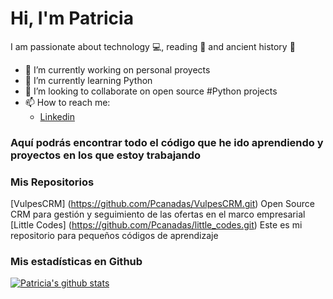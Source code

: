 # Hi, I'm Patricia

I am passionate about technology :computer:, reading :book: and ancient history :european_castle:

- 🔭 I’m currently working on personal proyects
- 🌱 I’m currently learning Python
- 👯 I’m looking to collaborate on open source #Python projects
- 📫 How to reach me:
    - [Linkedin](https://www.linkedin.com/in/patricia-ca%C3%B1adas-50244a148/)
  

### Aquí podrás encontrar todo el código que he ido aprendiendo y proyectos en los que estoy trabajando

### Mis Repositorios

[VulpesCRM] (https://github.com/Pcanadas/VulpesCRM.git) Open Source CRM para gestión y seguimiento de las ofertas en el marco empresarial
[Little Codes] (https://github.com/Pcanadas/little_codes.git) Este es mi repositorio para pequeños códigos de aprendizaje

### Mis estadísticas en Github
[![Patricia's github stats](https://github-readme-stats.vercel.app/api?username=Pcanadas&show_icons=true&theme=darcula)](https://github.com/Pcanadas/github-readme-stats)



<!--
**Pcanadas/Pcanadas** is a ✨ _special_ ✨ repository because its `README.md` (this file) appears on your GitHub profile.

Here are some ideas to get you started:

- 🔭 I’m currently working on ...
- 🌱 I’m currently learning ...
- 👯 I’m looking to collaborate on ...
- 🤔 I’m looking for help with ...
- 💬 Ask me about ...
- 📫 How to reach me: ...
- 😄 Pronouns: ...
- ⚡ Fun fact: ...
-->

